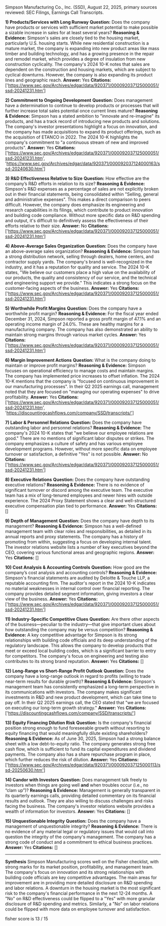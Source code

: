 Simpson Manufacturing Co., Inc. (SSD), August 22, 2025, primary sources reviewed: SEC Filings, Earnings Call Transcripts.

**1) Products/Services with Long Runway**
**Question:** Does the company have products or services with sufficient market potential to make possible a sizable increase in sales for at least several years?
**Reasoning & Evidence:** Simpson's sales are closely tied to the housing market, particularly U.S. housing starts. While new residential construction is a mature market, the company is expanding into new product areas like mass timber and building technology, and has a growing presence in the repair and remodel market, which provides a degree of insulation from new construction cyclicality. The company's 2024 10-K notes that sales are dependent on the construction and housing markets, which are subject to cyclical downturns. However, the company is also expanding its product lines and geographic reach.
**Answer:** Yes
**Citations:** ['https://www.sec.gov/Archives/edgar/data/920371/000092037125000051/ssd-20241231.htm']

**2) Commitment to Ongoing Development**
**Question:** Does management have a determination to continue to develop products or processes that will further increase total sales potential once current lines mature?
**Reasoning & Evidence:** Simpson has a stated ambition to "innovate and re-imagine" its products, and has a track record of introducing new products and solutions. The company's investor presentations highlight a focus on innovation, and the company has made acquisitions to expand its product offerings, such as the acquisition of ETANCO in 2022. The 2024 10-K highlights the company's commitment to "a continuous stream of new and improved products".
**Answer:** Yes
**Citations:** ['https://www.sec.gov/Archives/edgar/data/920371/000092037125000051/ssd-20241231.htm', 'https://www.sec.gov/Archives/edgar/data/920371/000092037124000163/ssd-20240630.htm']

**3) R&D Effectiveness Relative to Size**
**Question:** How effective are the company’s R&D efforts in relation to its size?
**Reasoning & Evidence:** Simpson's R&D expenses as a percentage of sales are not explicitly broken out in their financial statements, being consolidated within "Selling, general and administrative expenses". This makes a direct comparison to peers difficult. However, the company does emphasize its engineering and research capabilities in its filings, which contribute to product innovation and building code compliance. Without more specific data on R&D spending and output, it's difficult to definitively assess the effectiveness of their efforts relative to their size.
**Answer:** No
**Citations:** ['https://www.sec.gov/Archives/edgar/data/920371/000092037125000051/ssd-20241231.htm']

**4) Above-Average Sales Organization**
**Question:** Does the company have an above-average sales organization?
**Reasoning & Evidence:** Simpson has a strong distribution network, selling through dealers, home centers, and contractor supply yards. The company's brand is well-recognized in the industry, and it has a reputation for quality and service. The 2024 10-K states, "We believe our customers place a high value on the availability of our products, the quality and consistency of our service, and the technical and engineering support we provide." This indicates a strong focus on the customer-facing aspects of the business.
**Answer:** Yes
**Citations:** ['https://www.sec.gov/Archives/edgar/data/920371/000092037125000051/ssd-20241231.htm']

**5) Worthwhile Profit Margins**
**Question:** Does the company have a worthwhile profit margin?
**Reasoning & Evidence:** For the fiscal year ended December 31, 2024, Simpson reported a gross profit margin of 47.1% and an operating income margin of 24.0%. These are healthy margins for a manufacturing company. The company has also demonstrated an ability to maintain strong margins through various market cycles.
**Answer:** Yes
**Citations:** ['https://www.sec.gov/Archives/edgar/data/920371/000092037125000051/ssd-20241231.htm']

**6) Margin Improvement Actions**
**Question:** What is the company doing to maintain or improve profit margins?
**Reasoning & Evidence:** Simpson focuses on operational efficiency to manage costs and maintain margins. The company has implemented price increases to offset inflation. The 2024 10-K mentions that the company is "focused on continuous improvement in our manufacturing processes". In their Q2 2025 earnings call, management noted that they are focused on "managing our operating expenses" to drive profitability.
**Answer:** Yes
**Citations:** ['https://www.sec.gov/Archives/edgar/data/920371/000092037125000051/ssd-20241231.htm', 'https://discountingcashflows.com/company/SSD/transcripts/']

**7) Labor & Personnel Relations**
**Question:** Does the company have outstanding labor and personnel relations?
**Reasoning & Evidence:** The company's 2024 10-K states that "we believe our employee relations are good." There are no mentions of significant labor disputes or strikes. The company emphasizes a culture of safety and has various employee development programs. However, without more specific data on employee turnover or satisfaction, a definitive "Yes" is not possible.
**Answer:** No
**Citations:** ['https://www.sec.gov/Archives/edgar/data/920371/000092037125000051/ssd-20241231.htm']

**8) Executive Relations**
**Question:** Does the company have outstanding executive relations?
**Reasoning & Evidence:** There is no evidence of significant turnover or discord among the executive team. The executive team has a mix of long-tenured employees and newer hires with outside experience. The 2024 Proxy Statement shows a clear and well-structured executive compensation plan tied to performance.
**Answer:** Yes
**Citations:** []

**9) Depth of Management**
**Question:** Does the company have depth to its management?
**Reasoning & Evidence:** Simpson has a well-defined management team with clear roles and responsibilities, as detailed in its annual reports and proxy statements. The company has a history of promoting from within, suggesting a focus on developing internal talent. The investor relations website lists a number of key executives beyond the CEO, covering various functional areas and geographic regions.
**Answer:** Yes
**Citations:** []

**10) Cost Analysis & Accounting Controls**
**Question:** How good are the company’s cost analysis and accounting controls?
**Reasoning & Evidence:** Simpson's financial statements are audited by Deloitte & Touche LLP, a reputable accounting firm. The auditor's report in the 2024 10-K indicates no material weaknesses in internal control over financial reporting. The company provides detailed segment information, giving investors a clear view of the business.
**Answer:** Yes
**Citations:** ['https://www.sec.gov/Archives/edgar/data/920371/000092037125000051/ssd-20241231.htm']

**11) Industry-Specific Competitive Clues**
**Question:** Are there other aspects of the business—peculiar to the industry—that give important clues about how outstanding the company may be versus competition?
**Reasoning & Evidence:** A key competitive advantage for Simpson is its strong relationships with building code officials and its deep understanding of the regulatory landscape. This allows the company to develop products that meet or exceed local building codes, which is a significant barrier to entry for competitors. The company's focus on engineering and testing also contributes to its strong brand reputation.
**Answer:** Yes
**Citations:** []

**12) Long-Range vs Short-Range Profit Outlook**
**Question:** Does the company have a long-range outlook in regard to profits (willing to trade near-term results for durable growth)?
**Reasoning & Evidence:** Simpson's management team has consistently emphasized a long-term perspective in its communications with investors. The company makes significant investments in R&D and new product development, which can take time to pay off. In their Q2 2025 earnings call, the CEO stated that "we are focused on executing our long-term growth strategy."
**Answer:** Yes
**Citations:** ['https://discountingcashflows.com/company/SSD/transcripts/']

**13) Equity Financing Dilution Risk**
**Question:** Is the company's financial position strong enough to fund foreseeable growth without resorting to equity financing that would meaningfully dilute existing shareholders?
**Reasoning & Evidence:** As of June 30, 2025, Simpson had a strong balance sheet with a low debt-to-equity ratio. The company generates strong free cash flow, which is sufficient to fund its capital expenditures and dividend payments. The company also has a share repurchase program in place, which further reduces the risk of dilution.
**Answer:** Yes
**Citations:** ['https://www.sec.gov/Archives/edgar/data/920371/000092037125000113/ssd-20250630.htm']

**14) Candor with Investors**
**Question:** Does management talk freely to investors when things are going well **and** when troubles occur (i.e., no “clam up”)?
**Reasoning & Evidence:** Management is generally transparent in its quarterly earnings calls, providing detailed commentary on its financial results and outlook. They are also willing to discuss challenges and risks facing the business. The company's investor relations website provides a wealth of information for investors.
**Answer:** Yes
**Citations:** []

**15) Unquestionable Integrity**
**Question:** Does the company have a management of unquestionable integrity?
**Reasoning & Evidence:** There is no evidence of any material legal or regulatory issues that would call into question the integrity of the company's management. The company has a strong code of conduct and a commitment to ethical business practices.
**Answer:** Yes
**Citations:** []

---
**Synthesis**
Simpson Manufacturing scores well on the Fisher checklist, with strong marks for its market position, profitability, and management team. The company's focus on innovation and its strong relationships with building code officials are key competitive advantages. The main areas for improvement are in providing more detailed disclosure on R&D spending and labor relations. A downturn in the housing market is the most significant risk to the company's financial performance in the next 12-24 months. A "No" on R&D effectiveness could be flipped to a "Yes" with more granular disclosure of R&D spending and metrics. Similarly, a "No" on labor relations could be flipped with more data on employee turnover and satisfaction.

fisher score is 13 / 15